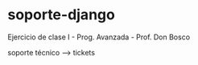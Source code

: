 # soporte-django
Ejercicio de clase I  - Prog. Avanzada - Prof. Don Bosco 

soporte técnico --> tickets 


